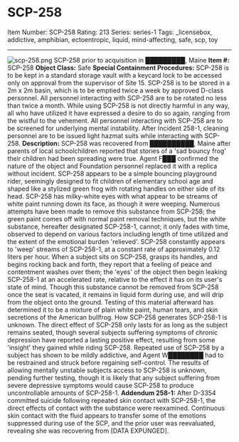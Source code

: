 # SCP-258
Item Number: SCP-258
Rating: 213
Series: series-1
Tags: _licensebox, addictive, amphibian, ectoentropic, liquid, mind-affecting, safe, scp, toy

---

![scp-258.png](https://scp-wiki.wdfiles.com/local--files/scp-258/scp-258.png)
SCP-258 prior to acquisition in █████████, Maine
**Item #:** SCP-258
**Object Class:** Safe
**Special Containment Procedures:** SCP-258 is to be kept in a standard storage vault with a keycard lock to be accessed only on approval from the supervisor of Site 15. SCP-258 is to be stored in a 2m x 2m basin, which is to be emptied twice a week by approved D-class personnel. All personnel interacting with SCP-258 are to be rotated no less than twice a month. While using SCP-258 is not directly harmful in any way, all who have utilized it have expressed a desire to do so again, ranging from the wistful to the vehement. All personnel interacting with SCP-258 are to be screened for underlying mental instability.
After Incident 258-1, cleaning personnel are to be issued light hazmat suits while interacting with SCP-258.
**Description:** SCP-258 was recovered from ██████████, Maine after parents of local schoolchildren reported that stories of a 'sad bouncy frog' their children had been spreading were true. Agent F███ confirmed the nature of the object and Foundation personnel replaced it with a replica without incident.
SCP-258 appears to be a simple bouncing playground rider, seemingly designed to fit children of elementary school age and shaped like a stylized green frog with rotating handles on either side of its head. SCP-258 has milky-white eyes with what appear to be streams of white paint running down its face, as though it were weeping. Numerous attempts have been made to remove this substance from SCP-258; the green paint comes off with normal paint removal techniques, but the white substance, hereafter designated SCP-258-1, cannot; it only fades with time, observed to depend on various factors including length of time utilized and the extent of the emotional burden 'relieved'.
SCP-258 constantly appears to 'weep' streams of SCP-258-1, at a constant rate of approximately 0.12 liters per hour. When a subject sits on SCP-258, grasps its handles, and begins rocking back and forth, they report that a feeling of peace and contentment washes over them; the 'eyes' of the object then begin leaking SCP-258-1 at an accelerated rate, relative to the effect it has on its user's state of mind. Though this substance cannot be removed from SCP-258 once the seat is vacated, it remains in liquid form during use, and will drip from the object onto the ground. Testing of this material afterward has determined it to be a mixture of plain white paint, human tears, and skin secretions of the American bullfrog. How SCP-258 generates SCP-258-1 is unknown. The direct effect of SCP-258 only lasts for as long as the subject remains seated, though several subjects suffering symptoms of chronic depression have reported a lasting positive effect, resulting from some 'insight' they gained while riding SCP-258.
Repeated use of SCP-258 by a subject has shown to be mildly addictive, and Agent W████████ had to be restrained and struck before regaining self-control. The results of allowing mentally unstable subjects access to SCP-258 is unknown, pending further testing, though it is likely that any subject suffering from severe depressive symptoms would cause SCP-258 to produce uncontrollable amounts of SCP-258-1.
**Addendum 258-1:** After D-3354 committed suicide following repeated skin contact with SCP-258-1, the direct effects of contact with the substance were reexamined. Continuous skin contact with the fluid appears to transfer some of the emotions suppressed during use of the SCP, and the prior user was reevaluated, revealing she was recovering from [DATA EXPUNGED].